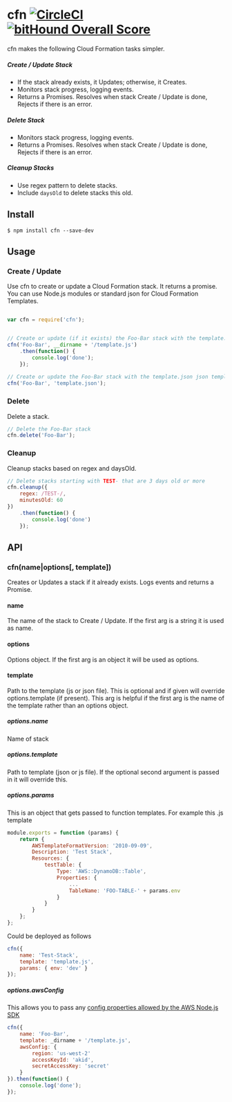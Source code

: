 # cfn [![CircleCI](https://circleci.com/gh/Nordstrom/cfn.svg?style=shield)](https://circleci.com/gh/Nordstrom/cfn) [![bitHound Overall Score](https://www.bithound.io/github/Nordstrom/cfn/badges/score.svg)](https://www.bithound.io/github/Nordstrom/cfn)

cfn makes the following Cloud Formation tasks simpler.
##### Create / Update Stack
* If the stack already exists, it Updates; otherwise, it Creates.
* Monitors stack progress, logging events.
* Returns a Promises.  Resolves when stack Create / Update is done, Rejects if there is an error.

##### Delete Stack
* Monitors stack progress, logging events.
* Returns a Promises.  Resolves when stack Create / Update is done, Rejects if there is an error.

##### Cleanup Stacks
* Use regex pattern to delete stacks.
* Include `daysOld` to delete stacks this old.
    
## Install
```
$ npm install cfn --save-dev
```

## Usage

### Create / Update
Use cfn to create or update a Cloud Formation stack.  It returns a promise.  You can use Node.js modules or standard 
json for Cloud Formation Templates.

```javascript

var cfn = require('cfn');


// Create or update (if it exists) the Foo-Bar stack with the template.js Node.js module.
cfn('Foo-Bar', __dirname + '/template.js')
    .then(function() {
        console.log('done');
    });
    
// Create or update the Foo-Bar stack with the template.json json template.
cfn('Foo-Bar', 'template.json');

```

### Delete
Delete a stack.

```javascript
// Delete the Foo-Bar stack
cfn.delete('Foo-Bar');
```

### Cleanup
Cleanup stacks based on regex and daysOld.

```javascript
// Delete stacks starting with TEST- that are 3 days old or more
cfn.cleanup({
    regex: /TEST-/, 
    minutesOld: 60
})
    .then(function() {
        console.log('done')
    });
```

## API

### cfn(name|options[, template])
Creates or Updates a stack if it already exists.  Logs events and returns a Promise.

#### name
The name of the stack to Create / Update.  If the first arg is a string it is used as name.

#### options
Options object.  If the first arg is an object it will be used as options.

#### template
Path to the template (js or json file).  This is optional and if given will override options.template (if present).  This arg is helpful if the first arg is the name of the template rather than an options object.

##### options.name
Name of stack

##### options.template
Path to template (json or js file).  If the optional second argument is passed in it
will override this.

##### options.params
This is an object that gets passed to function templates.  For example this .js template
```javascript
module.exports = function (params) {
    return {
        AWSTemplateFormatVersion: '2010-09-09',
        Description: 'Test Stack',
        Resources: {
            testTable: {
                Type: 'AWS::DynamoDB::Table',
                Properties: {
                    ...
                    TableName: 'FOO-TABLE-' + params.env
                }
            }
        }
    };
};
```

Could be deployed as follows
```javascript
cfn({
    name: 'Test-Stack',
    template: 'template.js',
    params: { env: 'dev' }
});
```

##### options.awsConfig
This allows you to pass any [config properties allowed by the AWS Node.js SDK](http://docs.aws.amazon.com/AWSJavaScriptSDK/guide/node-configuring.html)

```javascript
cfn({
    name: 'Foo-Bar',
    template: _dirname + '/template.js',
    awsConfig: { 
        region: 'us-west-2'
        accessKeyId: 'akid', 
        secretAccessKey: 'secret'
    }
}).then(function() {
    console.log('done');
});
```

